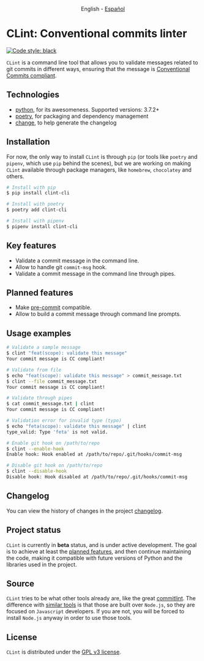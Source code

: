<p align="center">
    English - <a href="README.es.md">Español</a>
</p>

# CLint: Conventional commits linter

[![Code style: black](https://img.shields.io/badge/code%20style-black-000000.svg)](https://github.com/psf/black)

`CLint` is a command line tool that allows you to validate messages related to git commits in different ways, ensuring
that the message is [Conventional Commits compliant](https://www.conventionalcommits.org/en/v1.0.0/#specification).

## Technologies

- [python](https://www.python.org/), for its awesomeness. Supported versions: 3.7.2+
- [poetry](https://python-poetry.org/), for packaging and dependency management
- [change](https://github.com/adamtabrams/change), to help generate the changelog

## Installation

For now, the only way to install `CLint` is through `pip` (or tools like `poetry` and `pipenv`, which use `pip` behind
the scenes), but we are working on making `CLint` available through package managers, like `homebrew`, `chocolatey` and
others.

```sh
# Install with pip
$ pip install clint-cli

# Install with poetry
$ poetry add clint-cli

# Install with pipenv
$ pipenv install clint-cli
```

## Key features

- Validate a commit message in the command line.
- Allow to handle git `commit-msg` hook.
- Validate a commit message in the command line through pipes.

## Planned features

- Make [pre-commit](https://pre-commit.com/) compatible.
- Allow to build a commit message through command line prompts.

## Usage examples

```sh
# Validate a sample message
$ clint "feat(scope): validate this message"
Your commit message is CC compliant!
```

```sh
# Validate from file
$ echo "feat(scope): validate this message" > commit_message.txt
$ clint --file commit_message.txt
Your commit message is CC compliant!
```

```sh
# Validate through pipes
$ cat commit_message.txt | clint
Your commit message is CC compliant!
```

```sh
# Validation error for invalid type (typo)
$ echo "feta(scope): validate this message" | clint
type_valid: Type 'feta' is not valid.
```

```sh
# Enable git hook on /path/to/repo
$ clint --enable-hook
Enable hook: Hook enabled at /path/to/repo/.git/hooks/commit-msg
```

```sh
# Disable git hook on /path/to/repo
$ clint --disable-hook
Disable hook: Hook disabled at /path/to/repo/.git/hooks/commit-msg
```

## Changelog

You can view the history of changes in the project [changelog](../CHANGELOG.md).

## Project status

`CLint` is currently in **beta** status, and is under active development. The goal is to achieve at least
the [planned features](#planned-features), and then continue maintaining the code, making it compatible with future
versions of Python and the libraries used in the project.

## Source

`CLint` tries to be what other tools already are, like the
great [commitlint](https://github.com/conventional-changelog/commitlint). The difference
with [similar tools](https://www.conventionalcommits.org/en/about/#tooling-for-conventional-commits) is that those are
built over `Node.js`, so they are focused on `Javascript` developers. If you are not, you will be forced to
install `Node.js` anyway in order to use those tools.

## License

`CLint` is distributed under the [GPL v3 license](../COPYING).
